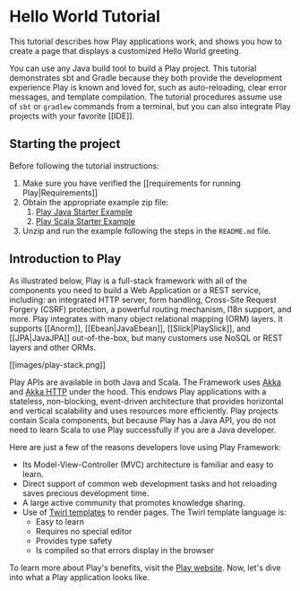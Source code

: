 <!--- Copyright (C) 2009-2018 Lightbend Inc. <https://www.lightbend.com> -->

# Hello World Tutorial

This tutorial describes how Play applications work, and shows you how to create a page that displays a customized Hello World greeting. 

You can use any Java build tool to build a Play project. This tutorial demonstrates sbt and Gradle because they both provide the development experience Play is known and loved for, such as auto-reloading, clear error messages, and template compilation. The tutorial procedures assume use of `sbt` or `gradlew` commands from a terminal, but you can also integrate Play projects with your favorite [[IDE]].

## Starting the project

Before following the tutorial instructions:

1. Make sure you have verified the [[requirements for running Play|Requirements]]
1. Obtain the appropriate example zip file:
    1. [Play Java Starter Example](https://developer.lightbend.com/start/?group=play&project=play-java-starter-example)
    1. [Play Scala Starter Example](https://developer.lightbend.com/start/?group=play&project=play-scala-starter-example)
1. Unzip and run the example following the steps in the `README.md` file.

## Introduction to Play

As illustrated below, Play is a full-stack framework with all of the components you need to build a Web Application or a REST service, including: an integrated HTTP server, form handling, Cross-Site Request Forgery (CSRF) protection, a powerful routing mechanism, I18n support, and more. Play integrates with many object relational mapping (ORM) layers. It supports [[Anorm]], [[Ebean|JavaEbean]], [[Slick|PlaySlick]], and [[JPA|JavaJPA]] out-of-the-box, but many customers use NoSQL or REST layers and other ORMs.

[[images/play-stack.png]]

Play APIs are available in both Java and Scala. The Framework uses [Akka](https://akka.io) and [Akka HTTP](https://doc.akka.io/docs/akka-http/current/index.html) under the hood. This endows Play applications with a stateless, non-blocking, event-driven architecture that provides horizontal and vertical scalability and uses resources more efficiently. Play projects contain Scala components, but because Play has a Java API, you do not need to learn Scala to use Play successfully if you are a Java developer.

Here are just a few of the reasons developers love using Play Framework:

- Its Model-View-Controller (MVC) architecture is familiar and easy to learn.
- Direct support of common web development tasks and hot reloading saves precious development time.
- A large active community that promotes knowledge sharing.
- Use of [Twirl templates](https://github.com/playframework/twirl) to render pages. The Twirl template language is:
  - Easy to learn
  - Requires no special editor
  - Provides type safety
  - Is compiled so that errors display in the browser

To learn more about Play's benefits, visit the [Play website](https://www.playframework.com). Now, let's dive into what a Play application looks like.
